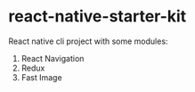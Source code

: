 # react-native-starter-kit

React native cli project with some modules:
1. React Navigation
2. Redux
3. Fast Image

